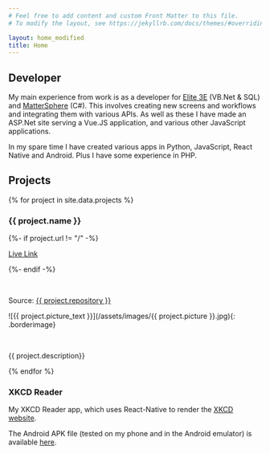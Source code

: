 ```yaml
---
# Feel free to add content and custom Front Matter to this file.
# To modify the layout, see https://jekyllrb.com/docs/themes/#overriding-theme-defaults

layout: home_modified
title: Home
---
```


## Developer

My main experience from work is as a developer for [Elite 3E](https://www.elite.com/3e/) (VB.Net & SQL) and [MatterSphere](https://www.elite.com/3e/matter-management/) (C#). This involves creating new screens and workflows and integrating them with various APIs. As well as these I have made an ASP.Net site serving a Vue.JS application, and various other JavaScript applications.

In my spare time I have created various apps in Python, JavaScript, React Native and Android. Plus I have some experience in PHP.

## Projects

{% for project in site.data.projects %}

### {{ project.name }}

{%- if project.url != "/" -%}
<br/>

[Live Link]({{project.url}})

{%- endif -%}

<br/>

Source: [{{ project.repository }}](https://github.com/SL477/{{proeject.repository}})

![{{ project.picture_text }}](/assets/images/{{ project.picture }}.jpg){: .borderimage}

<br/>

{{ project.description}}

{% endfor %}

### XKCD Reader

My XKCD Reader app, which uses React-Native to render the [XKCD website](https://xkcd.com).

The Android APK file (tested on my phone and in the Android emulator) is available [here](https://drive.google.com/drive/folders/1_jtg6b4z-SArgA5KvZkewE4TjUxHe29F?usp=sharing).
